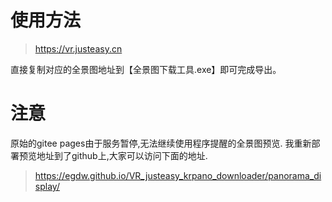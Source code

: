 # 使用方法

> https://vr.justeasy.cn

直接复制对应的全景图地址到【全景图下载工具.exe】即可完成导出。

# 注意

原始的gitee pages由于服务暂停,无法继续使用程序提醒的全景图预览.
我重新部署预览地址到了github上,大家可以访问下面的地址.

> https://egdw.github.io/VR_justeasy_krpano_downloader/panorama_display/
